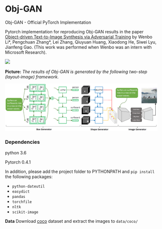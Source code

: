 # Obj-GAN
Obj-GAN - Official PyTorch Implementation

Pytorch implementation for reproducing Obj-GAN results in the paper [Object-driven Text-to-Image Synthesis via Adversarial Training](https://arxiv.org/pdf/1902.10740.pdf) by Wenbo Li*, Pengchuan Zhang*, Lei Zhang, Qiuyuan Huang, Xiaodong He, Siwei Lyu, Jianfeng Gao. (This work was performed when Wenbo was an intern with Microsoft Research).

<img src="example.png"/>

**Picture:** *The results of Obj-GAN is generated by the following two-step (layout-image) framework.*

<img src="framework.png"/>

### Dependencies
python 3.6

Pytorch 0.4.1

In addition, please add the project folder to PYTHONPATH and `pip install` the following packages:
- `python-dateutil`
- `easydict`
- `pandas`
- `torchfile`
- `nltk`
- `scikit-image`



**Data**
Download [coco](http://cocodataset.org/#download) dataset and extract the images to `data/coco/`
